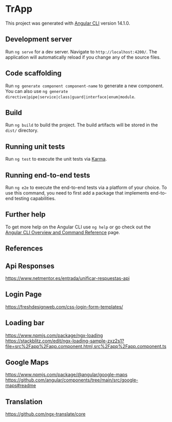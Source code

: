 # TrApp

This project was generated with [Angular CLI](https://github.com/angular/angular-cli) version 14.1.0.

## Development server

Run `ng serve` for a dev server. Navigate to `http://localhost:4200/`. The application will automatically reload if you change any of the source files.

## Code scaffolding

Run `ng generate component component-name` to generate a new component. You can also use `ng generate directive|pipe|service|class|guard|interface|enum|module`.

## Build

Run `ng build` to build the project. The build artifacts will be stored in the `dist/` directory.

## Running unit tests

Run `ng test` to execute the unit tests via [Karma](https://karma-runner.github.io).

## Running end-to-end tests

Run `ng e2e` to execute the end-to-end tests via a platform of your choice. To use this command, you need to first add a package that implements end-to-end testing capabilities.

## Further help

To get more help on the Angular CLI use `ng help` or go check out the [Angular CLI Overview and Command Reference](https://angular.io/cli) page.

## References
Api Responses
-----------
https://www.netmentor.es/entrada/unificar-respuestas-api

Login Page
-----------
https://freshdesignweb.com/css-login-form-templates/

Loading bar
-----------
https://www.npmjs.com/package/ngx-loading
https://stackblitz.com/edit/ngx-loading-sample-zxz2s1?file=src%2Fapp%2Fapp.component.html,src%2Fapp%2Fapp.component.ts

Google Maps
-----------
https://www.npmjs.com/package/@angular/google-maps
https://github.com/angular/components/tree/main/src/google-maps#readme

Translation
-----------
https://github.com/ngx-translate/core
